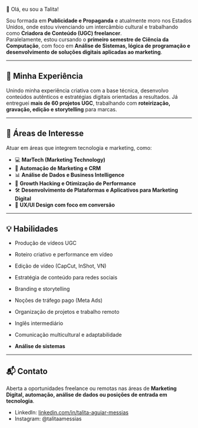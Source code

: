 👋 Olá, eu sou a Talita!

Sou formada em **Publicidade e Propaganda** e atualmente moro nos Estados Unidos, onde estou vivenciando um intercâmbio cultural e trabalhando como **Criadora de Conteúdo (UGC) freelancer**.  
Paralelamente, estou cursando o **primeiro semestre de Ciência da Computação**, com foco em **Análise de Sistemas, lógica de programação e desenvolvimento de soluções digitais aplicadas ao marketing**.

---

## 🚀 Minha Experiência
Unindo minha experiência criativa com a base técnica, desenvolvo conteúdos autênticos e estratégias digitais orientadas a resultados. Já entreguei **mais de 60 projetos UGC**, trabalhando com **roteirização, gravação, edição e storytelling** para marcas.

---

## 🌟 Áreas de Interesse
Atuar em áreas que integrem tecnologia e marketing, como:  
- 💻 **MarTech (Marketing Technology)**  
- 🤖 **Automação de Marketing e CRM**  
- 📊 **Análise de Dados e Business Intelligence**  
- 🚀 **Growth Hacking e Otimização de Performance**  
- 🛠 **Desenvolvimento de Plataformas e Aplicativos para Marketing Digital**  
- 🎨 **UX/UI Design com foco em conversão**

---

## 💡 Habilidades
- Produção de vídeos UGC  
- Roteiro criativo e performance em vídeo  
- Edição de vídeo (CapCut, InShot, VN)  
- Estratégia de conteúdo para redes sociais
  
- Branding e storytelling  
- Noções de tráfego pago (Meta Ads)  
- Organização de projetos e trabalho remoto  
- Inglês intermediário  
- Comunicação multicultural e adaptabilidade  
- **Análise de sistemas**

---

## 📬 Contato
Aberta a oportunidades freelance ou remotas nas áreas de **Marketing Digital, automação, análise de dados ou posições de entrada em tecnologia**.  


- LinkedIn: [linkedin.com/in/talita-aguiar-messias](https://linkedin.com/in/talita-aguiar-messias)
- Instagram: @talitaamessias
